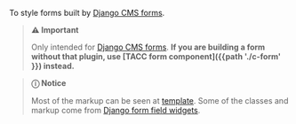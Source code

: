 To style forms built by [Django CMS forms][djcms-forms].

> **⚠️ Important**
>
> Only intended for [Django CMS forms][djcms-forms]. **If you are building a form without that plugin, use [TACC form component]({{path './c-form' }}) instead.**

> **ⓘ Notice**
>
> Most of the markup can be seen at [template][djcms-forms-tpl]. Some of the classes and markup come from [Django form field widgets][django-form-widgets].

[djcms-forms]: https://pypi.org/project/djangocms-forms-maintained/ "DjangoCMS-Forms (Maintained)"
[djcms-forms-tpl]: https://github.com/avryhof/djangocms-forms/blob/ab38b22/djangocms_forms/templates/djangocms_forms/form_template/default.html "DjangoCMS Forms (Maintained) Template"
[django-form-widgets]: https://docs.djangoproject.com/en/2.2/ref/forms/widgets/ "Django Form Widgets"

<script>
/* To open external links in new window */
Array.from(document.links)
  .filter(link => link.hostname != window.location.hostname)
  .forEach(link => link.target = '_blank');
</script>
